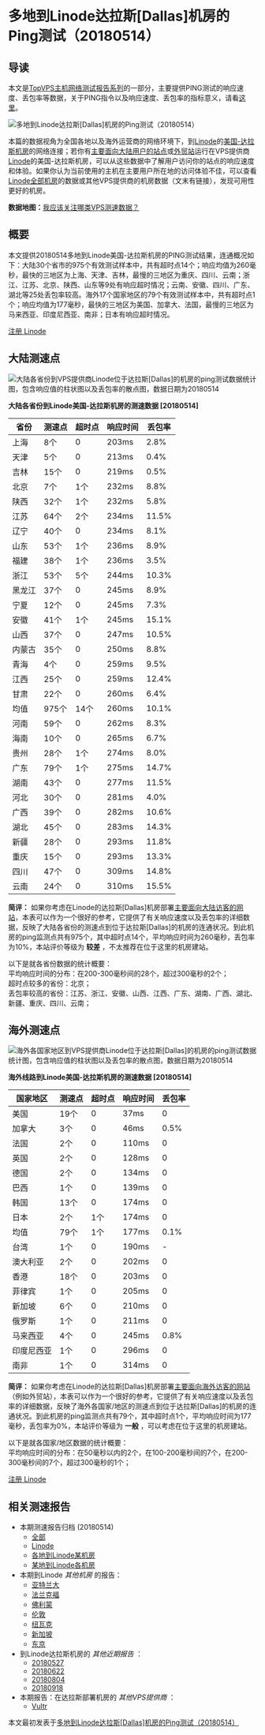 #  多地到Linode达拉斯[Dallas]机房的Ping测试（20180514） 

## 导读

本文是[TopVPS主机网络测试报告系列](https://vps123.top/pingtest)的一部分，主要提供PING测试的响应速度、丢包率等数据，关于PING指令以及响应速度、丢包率的指标意义，请看[这里](https://vps123.top/what-is-ping.html)。

![多地到Linode达拉斯\[Dallas\]机房的Ping测试（20180514）](/images/thumbnails/to_linode_Dallas.png)

本篇的数据视角为全国各地以及海外运营商的网络环境下，到[Linode](https://vps123.top/go/linode)的[美国-达拉斯机房](https://vps123.top/linode-facilities.html#dallas)的网络连接；若你有[主要面向大陆用户的站点](https://vps123.top/website-for-mainland-users.html)或[外贸站](https://vps123.top/website-for-internation-trade.html)运行在VPS提供商[Linode](https://vps123.top/go/linode)的美国-达拉斯机房，可以从这些数据中了解用户访问你的站点的响应速度和体验。如果你认为当前使用的主机在主要用户所在地的访问体验不佳，可以查看[Linode全部机房](/linode/isp/china/20180514-linode-isp-china.md)的数据或其他VPS提供商的机房数据（文末有链接），发现可用性更好的机房。

**数据地图：**[我应该关注哪类VPS测速数据？](https://vps123.top/find-pingtest-data-you-need.html)

## 概要

本文提供20180514多地到Linode美国-达拉斯机房的PING测试结果，连通概况如下：大陆30个省市的975个有效测试样本中，共有超时点14个；响应均值为260毫秒，最快的三地区为上海、天津、吉林，最慢的三地区为重庆、四川、云南；浙江、江苏、北京、陕西、山东等9处有响应超时情况；云南、安徽、四川、广东、湖北等25处丢包率较高。海外17个国家地区的79个有效测试样本中，共有超时点1个；响应均值为177毫秒，最快的三地区为美国、加拿大、法国，最慢的三地区为马来西亚、印度尼西亚、南非；日本有响应超时情况。

[注册 Linode](https://vps123.top/go/linode/_btn1)

## 大陆测速点

![大陆各省份到VPS提供商Linode位于达拉斯\[Dallas\]的机房的ping测试数据统计图，包含响应值的柱状图以及丢包率的散点图，数据日期为20180514](/images/pingtests/linode_20180514/plot_idc_linode_usa-dallas_20180514_mainland.png)

**大陆各省份到Linode美国-达拉斯机房的测速数据 [20180514]**

省份 | 测速点 | 超时点 | 响应时间 | 丢包率  
---|---|---|---|---  
上海 | 8个 | 0 | 203ms | 2.8%  
天津 | 5个 | 0 | 213ms | 0.4%  
吉林 | 15个 | 0 | 219ms | 0.5%  
北京 | 7个 | 1个 | 232ms | 8.8%  
陕西 | 32个 | 1个 | 232ms | 5.8%  
江苏 | 64个 | 2个 | 234ms | 11.5%  
辽宁 | 40个 | 0 | 234ms | 8.1%  
山东 | 53个 | 1个 | 236ms | 8.9%  
福建 | 38个 | 1个 | 236ms | 3.5%  
浙江 | 53个 | 5个 | 244ms | 10.3%  
黑龙江 | 37个 | 0 | 245ms | 8.9%  
宁夏 | 12个 | 0 | 245ms | 7.3%  
安徽 | 41个 | 1个 | 245ms | 15.1%  
山西 | 37个 | 0 | 247ms | 10.5%  
内蒙古 | 35个 | 0 | 250ms | 8.8%  
青海 | 4个 | 0 | 259ms | 9.5%  
江西 | 25个 | 0 | 259ms | 12.4%  
甘肃 | 22个 | 0 | 260ms | 6.4%  
均值 | 975个 | 14个 | 260ms | 10.1%  
河南 | 59个 | 0 | 262ms | 8.3%  
海南 | 10个 | 0 | 265ms | 6.7%  
贵州 | 28个 | 1个 | 274ms | 8.0%  
广东 | 79个 | 1个 | 275ms | 14.7%  
湖南 | 43个 | 0 | 277ms | 11.5%  
河北 | 30个 | 0 | 281ms | 4.0%  
广西 | 39个 | 0 | 282ms | 10.6%  
湖北 | 45个 | 0 | 283ms | 14.3%  
新疆 | 28个 | 0 | 293ms | 11.8%  
重庆 | 15个 | 0 | 293ms | 13.3%  
四川 | 47个 | 0 | 309ms | 14.8%  
云南 | 24个 | 0 | 310ms | 15.5%  
  
**简评：** 如果你考虑在Linode的达拉斯[Dallas]机房部署[主要面向大陆访客的网站](website-for-mainland-users.html)，本表可以作为一个很好的参考，它提供了有关响应速度以及丢包率的详细数据，反映了大陆各省份的测速点到位于达拉斯[Dallas]的机房的连通状况。到此机房的ping监测点共有975个，其中超时点14个，平均响应时间为260毫秒，丢包率为10%，本站评价等级为 **较差** ，不太推荐在位于这里的机房建站。

以下是就各省份数据的统计概要：  
平均响应时间的分布：在200-300毫秒间的28个，超过300毫秒的2个；  
超时点较多的省份：北京；  
丢包率较高的省份：江苏、浙江、安徽、山西、江西、广东、湖南、广西、湖北、新疆、重庆、四川、云南；

## 海外测速点

![海外各国家地区到VPS提供商Linode位于达拉斯\[Dallas\]的机房的ping测试数据统计图，包含响应值的柱状图以及丢包率的散点图，数据日期为20180514](/images/pingtests/linode_20180514/plot_idc_linode_usa-dallas_20180514_overseas.png)

**海外线路到Linode美国-达拉斯机房的测速数据 [20180514]**

国家地区 | 测速点 | 超时点 | 响应时间 | 丢包率  
---|---|---|---|---  
美国 | 19个 | 0 | 37ms | 0  
加拿大 | 3个 | 0 | 46ms | 0.5%  
法国 | 2个 | 0 | 110ms | 0  
英国 | 2个 | 0 | 128ms | 0  
德国 | 2个 | 0 | 134ms | 0  
巴西 | 1个 | 0 | 139ms | 0  
韩国 | 13个 | 0 | 174ms | 0  
日本 | 2个 | 1个 | 174ms | 0  
均值 | 79个 | 1个 | 177ms | 0.1%  
台湾 | 1个 | 0 | 190ms | -  
澳大利亚 | 2个 | 0 | 202ms | 0  
香港 | 18个 | 0 | 203ms | 0  
菲律宾 | 1个 | 0 | 205ms | 0  
新加坡 | 6个 | 0 | 210ms | 0  
俄罗斯 | 1个 | 0 | 211ms | 0  
马来西亚 | 4个 | 0 | 245ms | 0.8%  
印度尼西亚 | 1个 | 0 | 296ms | 0  
南非 | 1个 | 0 | 314ms | 0  
  
**简评：** 如果你考虑在Linode的达拉斯[Dallas]机房部署[主要面向海外访客的网站](https://vps123.top/website-for-internation-trade.html)（例如外贸站），本表可以作为一个很好的参考，它提供了有关响应速度以及丢包率的详细数据，反映了海外各国家/地区的测速点到位于达拉斯[Dallas]的机房的连通状况。到此机房的ping监测点共有79个，其中超时点1个，平均响应时间为177毫秒，丢包率为0%，本站评价等级为 **一般** ，可以考虑在位于这里的机房建站。

以下是就各国家/地区数据的统计概要：  
平均响应时间的分布：在50毫秒以内的2个，在100-200毫秒间的7个，在200-300毫秒间的7个，超过300毫秒的1个；

[注册 Linode](https://vps123.top/go/linode/_btn2)

## 相关测速报告

  * 本期测速报告归档 (20180514) 
    * [全部](https://vps123.top/pingtests/20180514 "本期各VPS提供商全部测速报告")
    * [Linode](https://vps123.top/pingtests/idc-linode/20180514 "本期Linode的全部测速报告")
    * [各地到Linode某机房](https://vps123.top/pingtests/idc-linode/isp-global/20180514 "以Linode某机房为关注对象的视角，横向比较大陆各省份、海外各国家地区")
    * [某地到Linode各机房](https://vps123.top/pingtests/idc-linode/facility-all/20180514 "以大陆某省份为关注对象的视角，横向比较Linode各机房")
  * 本期到Linode _其他机房_ 的报告： 
    * [亚特兰大](/linode/idc/atlanta/20180514-linode-idc-atlanta.md "多地到Linode亚特兰大机房的Ping测试 20180514")
    * [法兰克福](/linode/idc/frankfurt/20180514-linode-idc-frankfurt.md "多地到Linode法兰克福机房的Ping测试 20180514")
    * [佛利蒙](/linode/idc/fremont/20180514-linode-idc-fremont.md "多地到Linode佛利蒙机房的Ping测试 20180514")
    * [伦敦](/linode/idc/london/20180514-linode-idc-london.md "多地到Linode伦敦机房的Ping测试 20180514")
    * [纽瓦克](/linode/idc/newark/20180514-linode-idc-newark.md "多地到Linode纽瓦克机房的Ping测试 20180514")
    * [新加坡](/linode/idc/singapore/20180514-linode-idc-singapore.md "多地到Linode新加坡机房的Ping测试 20180514")
    * [东京](/linode/idc/tokyo/20180514-linode-idc-tokyo.md "多地到Linode东京机房的Ping测试 20180514")
  * 到Linode达拉斯机房的 _其他近期报告_ ： 
    * [20180527](/linode/idc/dallas/20180527-linode-idc-dallas.md "多地到Linode达拉斯机房的Ping测试 20180527")
    * [20180622](/linode/idc/dallas/20180622-linode-idc-dallas.md "多地到Linode达拉斯机房的Ping测试 20180622")
    * [20180804](/linode/idc/dallas/20180804-linode-idc-dallas.md "多地到Linode达拉斯机房的Ping测试 20180804")
    * [20180918](/linode/idc/dallas/20180918-linode-idc-dallas.md "多地到Linode达拉斯机房的Ping测试 20180918")
  * 本期报告：在达拉斯部署机房的 _其他VPS提供商_ ： 
    * [Vultr](/vultr/idc/dallas/20180514-vultr-idc-dallas.md "多地到Vultr达拉斯机房的Ping测试 20180514")



本文最初发表于[多地到Linode达拉斯[Dallas]机房的Ping测试（20180514）](https://vps123.top/pingtest/20180514-linode-idc-dallas.html)
